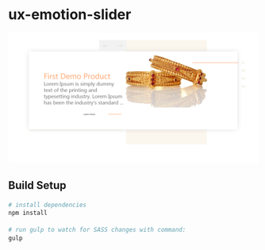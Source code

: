# ux-emotion-slider

![Alt text](data/images/ui-emotion-slider.png?raw=true "UX-EMOTION-SLIDER")


## Build Setup

``` bash
# install dependencies
npm install

# run gulp to watch for SASS changes with command:
gulp

